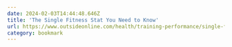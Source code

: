 ```yaml
---
date: 2024-02-03T14:44:48.646Z
title: 'The Single Fitness Stat You Need to Know'
url: https://www.outsideonline.com/health/training-performance/single-fitness-stat-you-need-know/
category: bookmark
---
```

